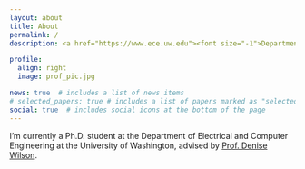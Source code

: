 ```yaml
---
layout: about
title: About
permalink: /
description: <a href="https://www.ece.uw.edu"><font size="-1">Department of Electrical and Computer Engineering</font></a> ○ <a href="http://www.washington.edu"><font size="-1">University of Washington, Seattle</font></a>

profile:
  align: right
  image: prof_pic.jpg

news: true  # includes a list of news items
# selected_papers: true # includes a list of papers marked as "selected={true}"
social: true  # includes social icons at the bottom of the page
---
```


I’m currently a Ph.D. student at the Department of Electrical and Computer Engineering at the University of Washington, advised by <a href="https://people.ece.uw.edu/wilson/">Prof. Denise Wilson</a>. 
